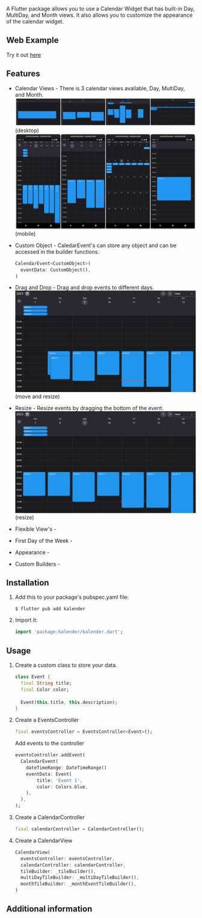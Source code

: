 <!--
This README describes the package. If you publish this package to pub.dev,
this README's contents appear on the landing page for your package.

For information about how to write a good package README, see the guide for
[writing package pages](https://dart.dev/guides/libraries/writing-package-pages).

For general information about developing packages, see the Dart guide for
[creating packages](https://dart.dev/guides/libraries/create-library-packages)
and the Flutter guide for
[developing packages and plugins](https://flutter.dev/developing-packages).
-->

<!--
This README describes the package. If you publish this package to pub.dev,
this README's contents appear on the landing page for your package.

For information about how to write a good package README, see the guide for
[writing package pages](https://dart.dev/guides/libraries/writing-package-pages).

For general information about developing packages, see the Dart guide for
[creating packages](https://dart.dev/guides/libraries/create-library-packages)
and the Flutter guide for
[developing packages and plugins](https://flutter.dev/developing-packages).
-->

A Flutter package allows you to use a Calendar Widget that has built-in Day, MultiDay, and Month views. 
It also allows you to customize the appearance of the calendar widget.

## Web Example
Try it out [here](https://049er.github.io/kalender/#/)

## Features

<!--TODO: List what your package can do. Maybe include images, gifs, or videos.-->

* Calendar Views - There is 3 calendar views available, Day, MultiDay, and Month.
  ![Feature](./readme_assets/desktop_views.png)(desktop)
  ![Feature](./readme_assets/mobile_views.png)(mobile)

* Custom Object - CaledarEvent's can store any object and can be accessed in the builder functions.
    ```dart 
    CalendarEvent<CustomObject>(
      eventData: CustomObject(),
    )
    ```


* Drag and Drop - Drag and drop events to different days.
    ![Feature](./readme_assets/drag_and_drop.gif) (move and resize)

* Resize - Resize events by dragging the bottom of the event.
    ![Feature](./readme_assets/resize.gif) (resize)

* Flexible View's - 

* First Day of the Week - 

* Appearance -

* Custom Builders - 


## Installation

1. Add this to your package's pubspec.yaml file:
    
    ```
   $ flutter pub add kalender
    ```
2. Import it:   
    
    ```dart
   import 'package:kalender/kalender.dart';
    ```

## Usage

1. Create a custom class to store your data. 
    ```dart
    class Event {
      final String title;
      final Color color;
    
      Event(this.title, this.description);
    }
    ```

2. Create a EventsController
    ```dart
    final eventsController = EventsController<Event>();
    ```
    Add events to the controller
    ```dart
    eventsController.addEvent(
      CalendarEvent(
        dateTimeRange: DateTimeRange()
        eventData: Event(  
            title: 'Event 1',
            color: Colors.blue,
        ),
      ),
    );
    ```

3. Create a CalendarController
    ```dart
    final calendarController = CalendarController();
    ```

4. Create a CalendarView
    ```dart
    CalendarView(
      eventsController: eventsController,
      calendarController: calendarController,
      tileBuilder: _tileBuilder(),
      multiDayTileBuilder: _multiDayTileBuilder(),
      monthTileBuilder: _monthEventTileBuilder(),
    )       
    ```
    


## Additional information


<!-- TODO: Add more info -->